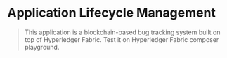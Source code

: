 # Application Lifecycle Management

> This application is a blockchain-based bug tracking system built on top of Hyperledger Fabric.
> Test it on Hyperledger Fabric composer playground.

